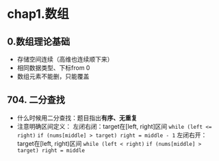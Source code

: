 # chap1.数组

## 0.数组理论基础
* 存储空间连续（高维也连续顺下来）
* 相同数据类型、下标from 0
* 数组元素不能删，只能覆盖

## 704. 二分查找
* 什么时候用二分查找：题目指出**有序、无重复**
* 注意明确区间定义：
    左闭右闭：target在[left, right]区间
    `while (left <= right)` 
    `if (nums[middle] > target) right = middle - 1`
    左闭右开：target在[left, right)区间
    `while (left < right)` 
    `if (nums[middle] > target) right = middle`
